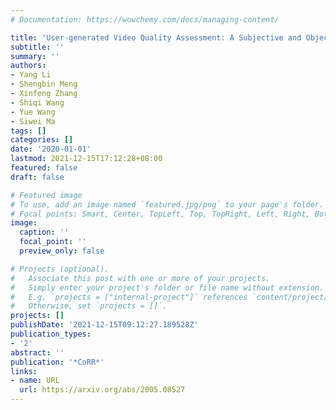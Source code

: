 ```yaml
---
# Documentation: https://wowchemy.com/docs/managing-content/

title: 'User-generated Video Quality Assessment: A Subjective and Objective Study'
subtitle: ''
summary: ''
authors:
- Yang Li
- Shengbin Meng
- Xinfeng Zhang
- Shiqi Wang
- Yue Wang
- Siwei Ma
tags: []
categories: []
date: '2020-01-01'
lastmod: 2021-12-15T17:12:28+08:00
featured: false
draft: false

# Featured image
# To use, add an image named `featured.jpg/png` to your page's folder.
# Focal points: Smart, Center, TopLeft, Top, TopRight, Left, Right, BottomLeft, Bottom, BottomRight.
image:
  caption: ''
  focal_point: ''
  preview_only: false

# Projects (optional).
#   Associate this post with one or more of your projects.
#   Simply enter your project's folder or file name without extension.
#   E.g. `projects = ["internal-project"]` references `content/project/deep-learning/index.md`.
#   Otherwise, set `projects = []`.
projects: []
publishDate: '2021-12-15T09:12:27.189528Z'
publication_types:
- '2'
abstract: ''
publication: '*CoRR*'
links:
- name: URL
  url: https://arxiv.org/abs/2005.08527
---
```

